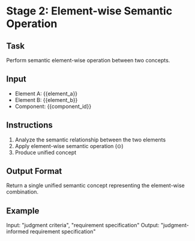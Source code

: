# Stage 2: Element-wise Semantic Operation

## Task
Perform semantic element-wise operation between two concepts.

## Input
- Element A: {{element_a}}
- Element B: {{element_b}}
- Component: {{component_id}}

## Instructions
1. Analyze the semantic relationship between the two elements
2. Apply element-wise semantic operation (⊙)
3. Produce unified concept

## Output Format
Return a single unified semantic concept representing the element-wise combination.

## Example
Input: "judgment criteria", "requirement specification"
Output: "judgment-informed requirement specification"